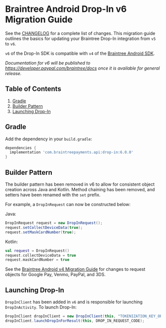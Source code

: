 # Braintree Android Drop-In v6 Migration Guide

See the [CHANGELOG](/CHANGELOG.md) for a complete list of changes. This migration guide outlines the basics for updating your Braintree Drop-In integration from `v5` to `v6`.

`v6` of the Drop-In SDK is compatible with `v4` of the [Braintree Android SDK](https://github.com/braintree/braintree_android).

_Documentation for v6 will be published to https://developer.paypal.com/braintree/docs once it is available for general release._

## Table of Contents

1. [Gradle](#gradle)
1. [Builder Pattern](#builder-pattern)
1. [Launching Drop-In](#launching-drop-in)

## Gradle

Add the dependency in your `build.gradle`:

```groovy
dependencies {
  implementation 'com.braintreepayments.api:drop-in:6.0.0'
}
```

## Builder Pattern

The builder pattern has been removed in v6 to allow for consistent object creation across Java and Kotlin. 
Method chaining has been removed, and setters have been renamed with the `set` prefix.

For example, a `DropInRequest` can now be constructed below:

Java:
```java
DropInRequest request = new DropInRequest();
request.setCollectDeviceData(true);
request.setMaskCardNumber(true);
```

Kotlin:
```kotlin
val request = DropInRequest()
request.collectDeviceData = true
request.maskCardNumber = true
```

See the [Braintree Android v4 Migration Guide](https://github.com/braintree/braintree_android/blob/master/v4_MIGRATION_GUIDE.md) for changes to request objects for Google Pay, Venmo, PayPal, and 3DS. 

## Launching Drop-In 

`DropInClient` has been added in `v6` and is responsible for launching `DropInActivity`. 
To launch Drop-In:

```java
DropInClient dropInClient = new DropInClient(this, "TOKENIZATION_KEY_OR_CLIENT_TOKEN", dropInRequest);
dropInClient.launchDropInForResult(this, DROP_IN_REQUEST_CODE);
```

